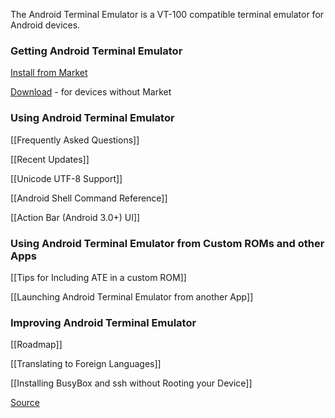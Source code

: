 The Android Terminal Emulator is a VT-100 compatible terminal emulator for Android devices.

### Getting Android Terminal Emulator

[Install from Market](https://market.android.com/details?id=jackpal.androidterm)

[Download](http://github.com/jackpal/Android-Terminal-Emulator/downloads) - for devices without Market

### Using Android Terminal Emulator

[[Frequently Asked Questions]]

[[Recent Updates]]

[[Unicode UTF-8 Support]]

[[Android Shell Command Reference]]

[[Action Bar (Android 3.0+) UI]]

### Using Android Terminal Emulator from Custom ROMs and other Apps

[[Tips for Including ATE in a custom ROM]]

[[Launching Android Terminal Emulator from another App]]

### Improving Android Terminal Emulator

[[Roadmap]]

[[Translating to Foreign Languages]]

[[Installing BusyBox and ssh without Rooting your Device]]

[Source](http://github.com/jackpal/Android-Terminal-Emulator/)


